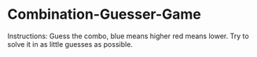 # Combination-Guesser-Game

 Instructions: 
 Guess the combo, blue means higher red means lower.  Try to solve it in as little guesses as possible.
